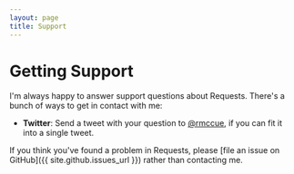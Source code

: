 ```yaml
---
layout: page
title: Support
---
```


Getting Support
===============
I'm always happy to answer support questions about Requests. There's a bunch of
ways to get in contact with me:

* **Twitter**: Send a tweet with your question to
  [@rmccue](https://twitter.com/rmccue), if you can fit it into a single tweet.

If you think you've found a problem in Requests, please
[file an issue on GitHub]({{ site.github.issues_url }}) rather than
contacting me.
